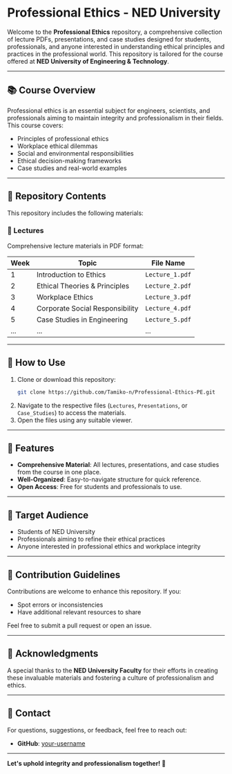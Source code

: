 # Professional Ethics - NED University

Welcome to the **Professional Ethics** repository, a comprehensive collection of lecture PDFs, presentations, and case studies designed for students, professionals, and anyone interested in understanding ethical principles and practices in the professional world. This repository is tailored for the course offered at **NED University of Engineering & Technology**.

---

## 📚 Course Overview
Professional ethics is an essential subject for engineers, scientists, and professionals aiming to maintain integrity and professionalism in their fields. This course covers:

- Principles of professional ethics
- Workplace ethical dilemmas
- Social and environmental responsibilities
- Ethical decision-making frameworks
- Case studies and real-world examples

---

## 📂 Repository Contents
This repository includes the following materials:

### 📝 Lectures
Comprehensive lecture materials in PDF format:

| **Week** | **Topic**                        | **File Name**          |
|----------|----------------------------------|------------------------|
| 1        | Introduction to Ethics          | `Lecture_1.pdf`       |
| 2        | Ethical Theories & Principles   | `Lecture_2.pdf`       |
| 3        | Workplace Ethics                | `Lecture_3.pdf`       |
| 4        | Corporate Social Responsibility | `Lecture_4.pdf`       |
| 5        | Case Studies in Engineering     | `Lecture_5.pdf`       |
| ...      | ...                              | ...                    |


---

## 🔗 How to Use
1. Clone or download this repository:
   ```bash
   git clone https://github.com/Tamiko-n/Professional-Ethics-PE.git
   ```
2. Navigate to the respective files (`Lectures`, `Presentations`, or `Case_Studies`) to access the materials.
3. Open the files using any suitable viewer.

---

## 🌟 Features
- **Comprehensive Material**: All lectures, presentations, and case studies from the course in one place.
- **Well-Organized**: Easy-to-navigate structure for quick reference.
- **Open Access**: Free for students and professionals to use.

---

## 🎯 Target Audience
- Students of NED University
- Professionals aiming to refine their ethical practices
- Anyone interested in professional ethics and workplace integrity

---

## 📝 Contribution Guidelines
Contributions are welcome to enhance this repository. If you:
- Spot errors or inconsistencies
- Have additional relevant resources to share

Feel free to submit a pull request or open an issue.

---

## 🤝 Acknowledgments
A special thanks to the **NED University Faculty** for their efforts in creating these invaluable materials and fostering a culture of professionalism and ethics.

---

## 📧 Contact
For questions, suggestions, or feedback, feel free to reach out:
- **GitHub**: [your-username](https://github.com/Tamiko-n)

---

**Let's uphold integrity and professionalism together! 💼**
